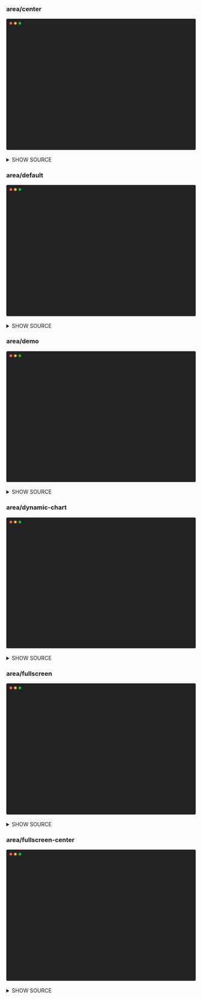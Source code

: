 ### area/center

![Animation](https://raw.githubusercontent.com/pterm/pterm/master/_examples/area/center/animation.svg)

<details>

<summary>SHOW SOURCE</summary>

```go
package main

import (
	"time"

	"github.com/pterm/pterm"
)

func main() {
	area, _ := pterm.DefaultArea.WithCenter().Start()

	for i := 0; i < 5; i++ {
		area.Update(pterm.Sprintf("Current count: %d\nAreas can update their content dynamically!", i))
		time.Sleep(time.Second)
	}

	area.Stop()
}

```

</details>

### area/default

![Animation](https://raw.githubusercontent.com/pterm/pterm/master/_examples/area/default/animation.svg)

<details>

<summary>SHOW SOURCE</summary>

```go
package main

import (
	"time"

	"github.com/pterm/pterm"
)

func main() {
	area, _ := pterm.DefaultArea.Start()

	for i := 0; i < 5; i++ {
		area.Update(pterm.Sprintf("Current count: %d\nAreas can update their content dynamically!", i))
		time.Sleep(time.Second)
	}

	area.Stop()
}

```

</details>

### area/demo

![Animation](https://raw.githubusercontent.com/x0f5c3/pterm/master/_examples/area/demo/animation.svg)

<details>

<summary>SHOW SOURCE</summary>

```go
package main

import (
	"time"

	"github.com/x0f5c3/pterm"
)

func main() {
	pterm.Info.Println("The previous text will stay in place, while the area updates.")
	pterm.Print("\n\n") // Add two new lines as spacer.

	area, _ := pterm.DefaultArea.WithCenter().Start() // Start the Area printer, with the Center option.
	for i := 0; i < 10; i++ {
		str, _ := pterm.DefaultBigText.WithLetters(pterm.NewLettersFromString(time.Now().Format("15:04:05"))).Srender() // Save current time in str.
		area.Update(str)                                                                                                // Update Area contents.
		time.Sleep(time.Second)
	}
	area.Stop()
}

```

</details>

### area/dynamic-chart

![Animation](https://raw.githubusercontent.com/pterm/pterm/master/_examples/area/dynamic-chart/animation.svg)

<details>

<summary>SHOW SOURCE</summary>

```go
package main

import (
	"time"

	"github.com/pterm/pterm"
)

func main() {
	area, _ := pterm.DefaultArea.WithFullscreen().WithCenter().Start()
	defer area.Stop()

	for i := 0; i < 10; i++ {
		barchart := pterm.DefaultBarChart.WithBars(dynamicBars(i))
		content, _ := barchart.Srender()
		area.Update(content)
		time.Sleep(500 * time.Millisecond)
	}
}

func dynamicBars(i int) pterm.Bars {
	return pterm.Bars{
		{Label: "A", Value: 10},
		{Label: "B", Value: 20 * i},
		{Label: "C", Value: 30},
		{Label: "D", Value: 40 + i},
	}
}

```

</details>

### area/fullscreen

![Animation](https://raw.githubusercontent.com/pterm/pterm/master/_examples/area/fullscreen/animation.svg)

<details>

<summary>SHOW SOURCE</summary>

```go
package main

import (
	"time"

	"github.com/pterm/pterm"
)

func main() {
	area, _ := pterm.DefaultArea.WithFullscreen().Start()

	for i := 0; i < 5; i++ {
		area.Update(pterm.Sprintf("Current count: %d\nAreas can update their content dynamically!", i))
		time.Sleep(time.Second)
	}

	area.Stop()
}

```

</details>

### area/fullscreen-center

![Animation](https://raw.githubusercontent.com/pterm/pterm/master/_examples/area/fullscreen-center/animation.svg)

<details>

<summary>SHOW SOURCE</summary>

```go
package main

import (
	"time"

	"github.com/pterm/pterm"
)

func main() {
	area, _ := pterm.DefaultArea.WithFullscreen().WithCenter().Start()

	for i := 0; i < 5; i++ {
		area.Update(pterm.Sprintf("Current count: %d\nAreas can update their content dynamically!", i))
		time.Sleep(time.Second)
	}

	area.Stop()
}

```

</details>

